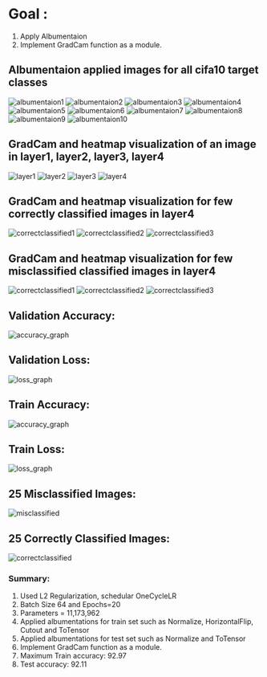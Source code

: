 # Goal :
1. Apply Albumentaion
2. Implement GradCam function as a module. 

## Albumentaion applied images for all cifa10 target classes
![albumentaion1](https://github.com/sajnanshetty/deep-learning/blob/master/s9/images/albumentaion/0.PNG)
![albumentaion2](https://github.com/sajnanshetty/deep-learning/blob/master/s9/images/albumentaion/1.PNG)
![albumentaion3](https://github.com/sajnanshetty/deep-learning/blob/master/s9/images/albumentaion/2.png)
![albumentaion4](https://github.com/sajnanshetty/deep-learning/blob/master/s9/images/albumentaion/3.PNG)
![albumentaion5](https://github.com/sajnanshetty/deep-learning/blob/master/s9/images/albumentaion/4.PNG)
![albumentaion6](https://github.com/sajnanshetty/deep-learning/blob/master/s9/images/albumentaion/5.PNG)
![albumentaion7](https://github.com/sajnanshetty/deep-learning/blob/master/s9/images/albumentaion/6.PNG)
![albumentaion8](https://github.com/sajnanshetty/deep-learning/blob/master/s9/images/albumentaion/7.PNG)
![albumentaion9](https://github.com/sajnanshetty/deep-learning/blob/master/s9/images/albumentaion/8.PNG)
![albumentaion10](https://github.com/sajnanshetty/deep-learning/blob/master/s9/images/albumentaion/9.PNG)

## GradCam and heatmap visualization of an image in layer1, layer2, layer3, layer4
![layer1](https://github.com/sajnanshetty/deep-learning/blob/master/s9/images/gradcam_result_images/gradcam_layer1.png)
![layer2](https://github.com/sajnanshetty/deep-learning/blob/master/s9/images/gradcam_result_images/gradcam_layer2.png)
![layer3](https://github.com/sajnanshetty/deep-learning/blob/master/s9/images/gradcam_result_images/gradcam_layer3.png)
![layer4](https://github.com/sajnanshetty/deep-learning/blob/master/s9/images/gradcam_result_images/gradcam_layer4.png)

## GradCam and heatmap visualization for few correctly classified images in layer4
![correctclassified1](https://github.com/sajnanshetty/deep-learning/blob/master/s9/images/gradcam_result_images/gradcam_correctclassified.png)
![correctclassified2](https://github.com/sajnanshetty/deep-learning/blob/master/s9/images/gradcam_result_images/gradcam_correctclassified1.png)
![correctclassified3](https://github.com/sajnanshetty/deep-learning/blob/master/s9/images/gradcam_result_images/gradcam_correctclassified2.png)

## GradCam and heatmap visualization for few misclassified classified images in layer4
![correctclassified1](https://github.com/sajnanshetty/deep-learning/blob/master/s9/images/gradcam_result_images/gradcam_misclassified.png)
![correctclassified2](https://github.com/sajnanshetty/deep-learning/blob/master/s9/images/gradcam_result_images/gradcam_misclassified1.png)
![correctclassified3](https://github.com/sajnanshetty/deep-learning/blob/master/s9/images/gradcam_result_images/gradcam_misclassified2.png)

## Validation Accuracy:

![accuracy_graph](https://github.com/sajnanshetty/deep-learning/blob/master/s9/images/validation_accuracy_graph.png)

## Validation Loss:

![loss_graph](https://github.com/sajnanshetty/deep-learning/blob/master/s9/images/validation_loss_graph.png)

## Train Accuracy:

![accuracy_graph](https://github.com/sajnanshetty/deep-learning/blob/master/s9/images/train_accuracy_graph.png)

## Train Loss:

![loss_graph](https://github.com/sajnanshetty/deep-learning/blob/master/s9/images/train_loss_graph.png)

## 25 Misclassified Images:
 
![misclassified](https://github.com/sajnanshetty/deep-learning/blob/master/s9/images/gradcam_misclssified.png) 

## 25 Correctly Classified Images:
 
![correctclassified](https://github.com/sajnanshetty/deep-learning/blob/master/s9/images/gradcam_correctlyified.png)


### Summary:
1. Used L2 Regularization, schedular OneCycleLR
2. Batch Size 64 and Epochs=20
3. Parameters = 11,173,962
4. Applied albumentations for train set such as Normalize, HorizontalFlip, Cutout and ToTensor
5. Applied albumentations for test set such as Normalize and ToTensor
6. Implement GradCam function as a module. 
7. Maximum Train accuracy:   92.97
8. Test accuracy:  92.11




